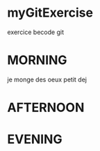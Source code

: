 # myGitExercise

exercice becode git

# MORNING

je monge des oeux
petit dej

# AFTERNOON

# EVENING